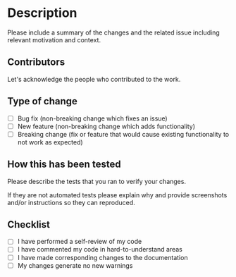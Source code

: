 # Description

Please include a summary of the changes and the related issue including relevant motivation and context.

## Contributors

Let's acknowledge the people who contributed to the work.

## Type of change

- [ ] Bug fix (non-breaking change which fixes an issue)
- [ ] New feature (non-breaking change which adds functionality)
- [ ] Breaking change (fix or feature that would cause existing functionality to not work as expected)

## How this has been tested

Please describe the tests that you ran to verify your changes.

If they are not automated tests please explain why and provide screenshots and/or instructions so they can reproduced.

## Checklist

- [ ] I have performed a self-review of my code
- [ ] I have commented my code in hard-to-understand areas
- [ ] I have made corresponding changes to the documentation
- [ ] My changes generate no new warnings
